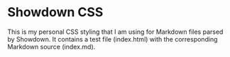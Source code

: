 # Showdown CSS

This is my personal CSS styling that I am using for Markdown files parsed by Showdown.
It contains a test file (index.html) with the corresponding Markdown source (index.md).
